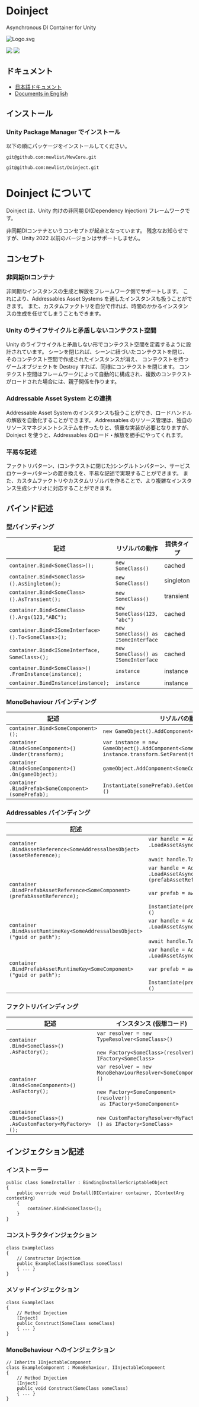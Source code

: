 # Doinject
Asynchronous DI Container for Unity

![Logo.svg](Writerside%7E/images/Logo.svg)

![](https://img.shields.io/badge/unity-2023.2%20or%20later-green?logo=unity)
[![](https://img.shields.io/badge/license-MIT-blue)](https://github.com/mewlist/MewAssets/blob/main/LICENSE)

## ドキュメント

* [日本語ドキュメント](https://mewlist.github.io/Doinject)
* [Documents in English](https://mewlist.github.io/Doinject/en/introduction-en.html)

## インストール

### Unity Package Manager でインストール

以下の順にパッケージをインストールしてください。

```
git@github.com:mewlist/MewCore.git
```

```
git@github.com:mewlist/Doinject.git
```

# Doinject について

Doinject は、Unity 向けの非同期 DI(Dependency Injection) フレームワークです。

非同期DIコンテナというコンセプトが起点となっています。
残念なお知らせですが、Unity 2022 以前のバージョンはサポートしません。

## コンセプト

### 非同期DIコンテナ

非同期なインスタンスの生成と解放をフレームワーク側でサポートします。
これにより、Addressables Asset Systems を通したインスタンスも扱うことができます。
また、カスタムファクトリを自分で作れば、時間のかかるインスタンスの生成を任せてしまうこともできます。

### Unity のライフサイクルと矛盾しないコンテクスト空間

Unity のライフサイクルと矛盾しない形でコンテクスト空間を定義するように設計されています。
シーンを閉じれば、シーンに紐づいたコンテクストを閉じ、そのコンテクスト空間で作成されたインスタンスが消え、
コンテクストを持つゲームオブジェクトを Destroy すれば、同様にコンテクストを閉じます。
コンテクスト空間はフレームワークによって自動的に構成され、複数のコンテクストがロードされた場合には、親子関係を作ります。

### Addressable Asset System との連携

Addressable Asset System のインスタンスも扱うことができ、ロードハンドルの解放を自動化することができます。
Addressables のリソース管理は、独自のリソースマネジメントシステムを作ったりと、慎重な実装が必要となりますが、
Doinject を使うと、Addressables のロード・解放を勝手にやってくれます。

### 平易な記述

ファクトリパターン、(コンテクストに閉じた)シングルトンパターン、サービスロケーターパターンの置き換えを、平易な記述で実現することができます。
また、カスタムファクトリやカスタムリゾルバを作ることで、より複雑なインスタンス生成シナリオに対応することができます。

## バインド記述

### 型バインディング

| 記述                                                         | リゾルバの動作　                                | 提供タイプ     |
|------------------------------------------------------------|-----------------------------------------|-----------|
| ```container.Bind<SomeClass>();```                         | ```new SomeClass()```                   | cached    |
| ```container.Bind<SomeClass>().AsSingleton();```　          | ```new SomeClass()```                   | singleton |
| ```container.Bind<SomeClass>().AsTransient();```　          | ```new SomeClass()```                   | transient |
| ```container.Bind<SomeClass>().Args(123,"ABC");```　        | ```new SomeClass(123, "abc")```         | cached    |
| ```container.Bind<ISomeInterface>().To<SomeClass>();```　   | ```new SomeClass() as ISomeInterface``` | cached    |
| ```container.Bind<ISomeInterface, SomeClass>();```　        | ```new SomeClass() as ISomeInterface``` | cached    |
| ```container.Bind<SomeClass>()```<br />```.FromInstance(instance);```  | ```instance```                          | instance  |
| ```container.BindInstance(instance);```                    | ```instance```                          | instance  |

### MonoBehaviour バインディング

| 記述                                                                  | リゾルバの動作　                                                                                                                |
|---------------------------------------------------------------------|-------------------------------------------------------------------------------------------------------------------------|
| ```container.Bind<SomeComponent>();```                              | ```new GameObject().AddComponent<SomeComponent>()```                                                                    |
| ```container```<br />```.Bind<SomeComponent>()```<br />```.Under(transform);``` | ```var instance = new GameObject().AddComponent<SomeComponent>();```<br/>```instance.transform.SetParent(transform);``` |
| ```container```<br />```.Bind<SomeComponent>()```<br />```.On(gameObject);```   | ```gameObject.AddComponent<SomeComponent>()```                                                                             |
| ```container```<br />```.BindPrefab<SomeComponent>(somePrefab);```  | ```Instantiate(somePrefab).GetComponent<SomeComponent>()```                                                             |

### Addressables バインディング


| 記述                                                                                         | リゾルバの動作　                                                                                                                                                                                      　             |
|--------------------------------------------------------------------------------------------|-------------------------------------------------------------------------------------------------------------------------------------------------------------------------------------------------------------|
| ```container```<br />```.BindAssetReference<SomeAddressalbesObject>(assetReference);```    | ```var handle = Addressables```<br />```.LoadAssetAsync<GameObject>(assetReference)```<br/><br/>```await handle.Task```　                                                                                    |
| ```container```<br />```.BindPrefabAssetReference<SomeComponent>(prefabAssetReference);``` | ```var handle = Addressables```<br />```.LoadAssetAsync<GameObject>(prefabAssetReference)```<br/><br/>```var prefab = await handle.Task```<br/><br/>```Instantiate(prefab).GetComponent<SomeComponent>()``` |
| ```container```<br />```.BindAssetRuntimeKey<SomeAddressalbesObject>("guid or path");```    | ```var handle = Addressables```<br />```.LoadAssetAsync<GameObject>("guid or path")```<br/><br/>```await handle.Task```　                                                                                    |
| ```container```<br />```.BindPrefabAssetRuntimeKey<SomeComponent>("guid or path");```      | ```var handle = Addressables```<br />```.LoadAssetAsync<GameObject>("guid or path")```<br/><br/>```var prefab = await handle.Task```<br/><br/>```Instantiate(prefab).GetComponent<SomeComponent>()```       |

### ファクトリバインディング

| 記述                                                                                      | インスタンス (仮想コード)                                                                                                                                              |
|-----------------------------------------------------------------------------------------|-------------------------------------------------------------------------------------------------------------------------------------------------------------|
| ```container```<br />```.Bind<SomeClass>()```<br />```.AsFactory();```                  | ```var resolver = new TypeResolver<SomeClass>()```<br/><br/>```new Factory<SomeClass>(resolver) as IFactory<SomeClass>```                                   |
| ```container```<br />```.Bind<SomeComponent>()```<br />```.AsFactory();```              | ```var resolver = new MonoBehaviourResolver<SomeComponent>()```<br/><br/>```new Factory<SomeComponent>(resolver))```<br />``` as IFactory<SomeComponent>``` |
| ```container```<br />```.Bind<SomeClass>()```<br />```.AsCustomFactory<MyFactory>();``` | ```new CustomFactoryResolver<MyFactory>() as IFactory<SomeClass>```                                                                          |


## インジェクション記述

### インストーラー

```
public class SomeInstaller : BindingInstallerScriptableObject
{
    public override void Install(DIContainer container, IContextArg contextArg)
    {
        container.Bind<SomeClass>();
    }
}
```

### コンストラクタインジェクション

```
class ExampleClass
{
    // Constructor Injection
    public ExampleClass(SomeClass someClass)
    { ... }
}
```

### メソッドインジェクション

```
class ExampleClass
{
    // Method Injection
    [Inject]
    public Construct(SomeClass someClass)
    { ... }
}
```

### MonoBehaviour へのインジェクション

```
// Inherits IInjectableComponent
class ExampleComponent : MonoBehaviour, IInjectableComponent
{
    // Method Injection
    [Inject]
    public void Construct(SomeClass someClass)
    { ... }
}
```
